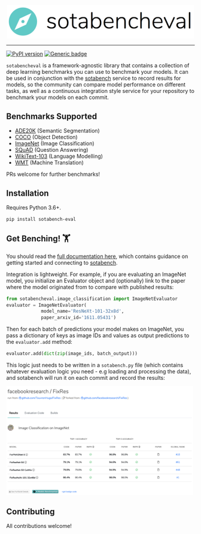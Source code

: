 <p align="center"><img width=500 src="/docs/docs/img/sotabencheval.png"></p>

--------------------------------------------------------------------------------

[![PyPI version](https://badge.fury.io/py/sotabencheval.svg)](https://badge.fury.io/py/sotabencheval) [![Generic badge](https://img.shields.io/badge/Documentation-Here-<COLOR>.svg)](https://shields.io/)

`sotabencheval` is a framework-agnostic library that contains a collection of deep learning benchmarks you can use to benchmark your models. It can be used in conjunction with the [sotabench](https://www.sotabench.com) service to record results for models, so the community can compare model performance on different tasks, as well as a continuous integration style service for your repository to benchmark your models on each commit.

## Benchmarks Supported

- [ADE20K](https://paperswithcode.github.io/sotabench-eval/ade20k/) (Semantic Segmentation)
- [COCO](https://paperswithcode.github.io/sotabench-eval/coco/) (Object Detection)
- [ImageNet](https://paperswithcode.github.io/sotabench-eval/imagenet/) (Image Classification)
- [SQuAD](https://paperswithcode.github.io/sotabench-eval/squad/) (Question Answering)
- [WikiText-103](https://paperswithcode.github.io/sotabench-eval/wikitext-103/) (Language Modelling)
- [WMT](https://paperswithcode.github.io/sotabench-eval/wmt/) (Machine Translation)

PRs welcome for further benchmarks! 

## Installation

Requires Python 3.6+. 

```bash
pip install sotabench-eval
```

## Get Benching! 🏋️

You should read the [full documentation here](https://paperswithcode.github.io/sotabench-eval/index.html), which contains guidance on getting started and connecting to [sotabench](https://www.sotabench.com).

Integration is lightweight. For example, if you are evaluating an ImageNet model, you initialize an Evaluator object and (optionally) link to the paper where the model originated from to compare with published results:

```python
from sotabencheval.image_classification import ImageNetEvaluator
evaluator = ImageNetEvaluator(
             model_name='ResNeXt-101-32x8d',
             paper_arxiv_id='1611.05431')
```

Then for each batch of predictions your model makes on ImageNet, you pass a dictionary of keys as image IDs and values as output predictions to the `evaluator.add` method:

```python
evaluator.add(dict(zip(image_ids, batch_output)))
```

This logic just needs to be written in a `sotabench.py` file (which contains whatever evaluation logic you need - e.g loading and processing the data), and sotabench will run it on each commit and record the results:

<img width=500 src="/docs/docs/img/results.png">

## Contributing

All contributions welcome!



